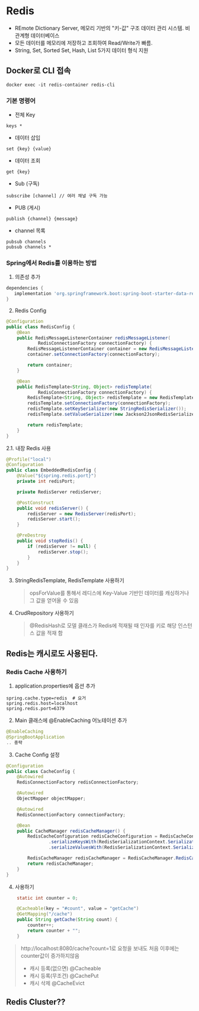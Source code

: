 # Redis
- REmote Dictionary Server, 메모리 기반의 "키-값" 구조 데이터 관리 시스템. 비 관계형 데이터베이스
- 모든 데이터를 메모리에 저장하고 조회하여 Read/Write가 빠름.
- String, Set, Sorted Set, Hash, List 5가지 데이터 형식 지원

## Docker로 CLI 접속
```
docker exec -it redis-container redis-cli
```

### 기본 명령어
- 전체 Key
```
keys *
```

- 데이터 삽입
```
set {key} {value}
```

- 데이터 조회
```
get {key}
```

- Sub (구독)
```
subscribe [channel] // 여러 채널 구독 가능
```

- PUB (게시)
```
publish {channel} {message}
```

- channel 목록
```
pubsub channels
pubsub channels *
```

### Spring에서 Redis를 이용하는 방법
1. 의존성 추가
```build.gradle
dependencies {
   implementation 'org.springframework.boot:spring-boot-starter-data-redis'
}
```

2. Redis Config
```java
@Configuration
public class RedisConfig {
    @Bean
    public RedisMessageListenerContainer redisMessageListener(
            RedisConnectionFactory connectionFactory) {
        RedisMessageListenerContainer container = new RedisMessageListenerContainer();
        container.setConnectionFactory(connectionFactory);

        return container;
    }

    @Bean
    public RedisTemplate<String, Object> redisTemplate(
            RedisConnectionFactory connectionFactory) {
        RedisTemplate<String, Object> redisTemplate = new RedisTemplate<>();
        redisTemplate.setConnectionFactory(connectionFactory);
        redisTemplate.setKeySerializer(new StringRedisSerializer());
        redisTemplate.setValueSerializer(new Jackson2JsonRedisSerializer<>(String.class));

        return redisTemplate;
    }
}
```

2.1. 내장 Redis 사용
```java
@Profile("local")
@Configuration
public class EmbeddedRedisConfig {
    @Value("${spring.redis.port}")
    private int redisPort;

    private RedisServer redisServer;

    @PostConstruct
    public void redisServer() {
        redisServer = new RedisServer(redisPort);
        redisServer.start();
    }

    @PreDestroy
    public void stopRedis() {
        if (redisServer != null) {
            redisServer.stop();
        }
    }
}
```

3. StringRedisTemplate, RedisTemplate 사용하기
   > opsForValue를 통해서 레디스에 Key-Value 기반인 데이터를 캐싱하거나 그 값을 얻어올 수 있음
4. CrudRepository 사용하기
   > @RedisHash로 모델 클래스가 Redis에 적재될 때 인자를 키로 해당 인스턴스 값을 적재 함

## Redis는 캐시로도 사용된다.

### Redis Cache 사용하기
1. application.properties에 옵션 추가
```properties
spring.cache.type=redis  # 요거
spring.redis.host=localhost
spring.redis.port=6379
```
2. Main 클래스에 @EnableCaching 어노테이션 추가
```java
@EnableCaching
@SpringBootApplication
.. 중략
```

3. Cache Config 설정
```java
@Configuration
public class CacheConfig {
    @Autowired
    RedisConnectionFactory redisConnectionFactory;

    @Autowired
    ObjectMapper objectMapper;

    @Autowired
    RedisConnectionFactory connectionFactory;

    @Bean
    public CacheManager redisCacheManager() {
        RedisCacheConfiguration redisCacheConfiguration = RedisCacheConfiguration.defaultCacheConfig()
                .serializeKeysWith(RedisSerializationContext.SerializationPair.fromSerializer(new StringRedisSerializer()))
                .serializeValuesWith(RedisSerializationContext.SerializationPair.fromSerializer(new GenericJackson2JsonRedisSerializer()));

        RedisCacheManager redisCacheManager = RedisCacheManager.RedisCacheManagerBuilder.fromConnectionFactory(connectionFactory).cacheDefaults(redisCacheConfiguration).build();
        return redisCacheManager;
    }
}
```

4. 사용하기
```java
    static int counter = 0;

    @Cacheable(key = "#count", value = "getCache")
    @GetMapping("/cache")
    public String getCache(String count) {
        counter++;
        return counter + "";
    }
```
> http://localhost:8080/cache?count=1로 요청을 보내도 처음 이후에는 counter값이 증가하지않음
> - 캐시 등록(없으면) @Cacheable
> - 캐시 등록(무조건) @CachePut
> - 캐시 삭제 @CacheEvict

## Redis Cluster??
